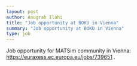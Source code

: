 ```yaml
---
layout: post
author: Anugrah Ilahi
title: "Job opportunity at BOKU in Vienna"
summary: "Job opportunity at BOKU in Vienna"
type: job
---
```


Job opportunity for MATSim community in Vienna: https://euraxess.ec.europa.eu/jobs/739651 .
